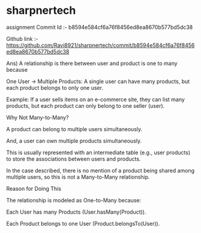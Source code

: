 # sharpnertech
assignment
Commit Id :- b8594e584cf6a76f8456ed8ea8670b577bd5dc38

Github link :- https://github.com/Ravi8921/sharpnertech/commit/b8594e584cf6a76f8456ed8ea8670b577bd5dc38



Ans) A relationship is there between user and product is one to many  because

One User → Multiple Products: A single user can have many products, but each product belongs to only one user.

Example: If a user sells items on an e-commerce site, they can list many products, but each product can only belong to one seller (user).

Why Not Many-to-Many?



A product can belong to multiple users simultaneously.

And, a user can own multiple products simultaneously.

This is usually represented with an intermediate table (e.g., user products) to store the associations between users and products.

In the case described, there is no mention of a product being shared among multiple users, so this is not a Many-to-Many relationship.

Reason for Doing This

The relationship is modeled as One-to-Many because:

Each User has many Products (User.hasMany(Product)).

Each Product belongs to one User (Product.belongsTo(User)).

  